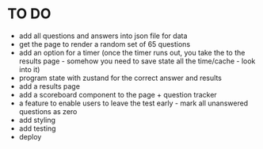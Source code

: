 # TO DO

- add all questions and answers into json file for data
- get the page to render a random set of 65 questions
- add an option for a timer (once the timer runs out, you take the to the results page - somehow you need to save state all the time/cache - look into it)
- program state with zustand for the correct answer and results
- add a results page
- add a scoreboard component to the page + question tracker
- a feature to enable users to leave the test early - mark all unanswered questions as zero
- add styling
- add testing
- deploy
